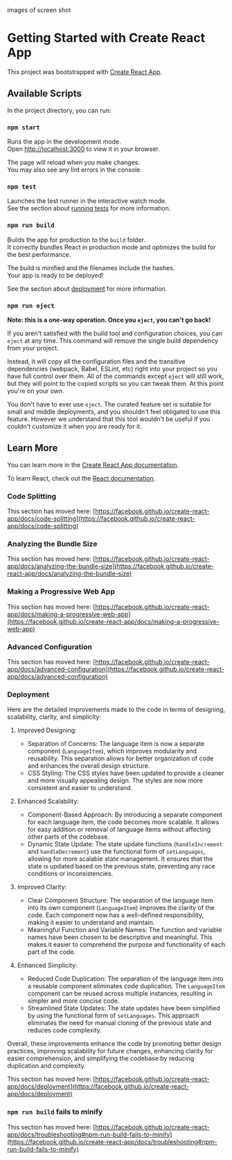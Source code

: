 
  <img src=''>images of screen shot </img>
# Getting Started with Create React App

This project was bootstrapped with [Create React App](https://github.com/facebook/create-react-app).

## Available Scripts

In the project directory, you can run:

### `npm start`

Runs the app in the development mode.\
Open [http://localhost:3000](http://localhost:3000) to view it in your browser.

The page will reload when you make changes.\
You may also see any lint errors in the console.

### `npm test`

Launches the test runner in the interactive watch mode.\
See the section about [running tests](https://facebook.github.io/create-react-app/docs/running-tests) for more information.

### `npm run build`

Builds the app for production to the `build` folder.\
It correctly bundles React in production mode and optimizes the build for the best performance.

The build is minified and the filenames include the hashes.\
Your app is ready to be deployed!

See the section about [deployment](https://facebook.github.io/create-react-app/docs/deployment) for more information.

### `npm run eject`

**Note: this is a one-way operation. Once you `eject`, you can't go back!**

If you aren't satisfied with the build tool and configuration choices, you can `eject` at any time. This command will remove the single build dependency from your project.

Instead, it will copy all the configuration files and the transitive dependencies (webpack, Babel, ESLint, etc) right into your project so you have full control over them. All of the commands except `eject` will still work, but they will point to the copied scripts so you can tweak them. At this point you're on your own.

You don't have to ever use `eject`. The curated feature set is suitable for small and middle deployments, and you shouldn't feel obligated to use this feature. However we understand that this tool wouldn't be useful if you couldn't customize it when you are ready for it.

## Learn More

You can learn more in the [Create React App documentation](https://facebook.github.io/create-react-app/docs/getting-started).

To learn React, check out the [React documentation](https://reactjs.org/).

### Code Splitting

This section has moved here: [https://facebook.github.io/create-react-app/docs/code-splitting](https://facebook.github.io/create-react-app/docs/code-splitting)

### Analyzing the Bundle Size

This section has moved here: [https://facebook.github.io/create-react-app/docs/analyzing-the-bundle-size](https://facebook.github.io/create-react-app/docs/analyzing-the-bundle-size)

### Making a Progressive Web App

This section has moved here: [https://facebook.github.io/create-react-app/docs/making-a-progressive-web-app](https://facebook.github.io/create-react-app/docs/making-a-progressive-web-app)

### Advanced Configuration

This section has moved here: [https://facebook.github.io/create-react-app/docs/advanced-configuration](https://facebook.github.io/create-react-app/docs/advanced-configuration)

### Deployment
Here are the detailed improvements made to the code in terms of designing, scalability, clarity, and simplicity:

1. Improved Designing:
   - Separation of Concerns: The language item is now a separate component (`LanguageItem`), which improves modularity and reusability. This separation allows for better organization of code and enhances the overall design structure.
   - CSS Styling: The CSS styles have been updated to provide a cleaner and more visually appealing design. The styles are now more consistent and easier to understand.

2. Enhanced Scalability:
   - Component-Based Approach: By introducing a separate component for each language item, the code becomes more scalable. It allows for easy addition or removal of language items without affecting other parts of the codebase.
   - Dynamic State Update: The state update functions (`handleIncrement` and `handleDecrement`) use the functional form of `setLanguages`, allowing for more scalable state management. It ensures that the state is updated based on the previous state, preventing any race conditions or inconsistencies.

3. Improved Clarity:
   - Clear Component Structure: The separation of the language item into its own component (`LanguageItem`) improves the clarity of the code. Each component now has a well-defined responsibility, making it easier to understand and maintain.
   - Meaningful Function and Variable Names: The function and variable names have been chosen to be descriptive and meaningful. This makes it easier to comprehend the purpose and functionality of each part of the code.

4. Enhanced Simplicity:
   - Reduced Code Duplication: The separation of the language item into a reusable component eliminates code duplication. The `LanguageItem` component can be reused across multiple instances, resulting in simpler and more concise code.
   - Streamlined State Updates: The state updates have been simplified by using the functional form of `setLanguages`. This approach eliminates the need for manual cloning of the previous state and reduces code complexity.

Overall, these improvements enhance the code by promoting better design practices, improving scalability for future changes, enhancing clarity for easier comprehension, and simplifying the codebase by reducing duplication and complexity.

This section has moved here: [https://facebook.github.io/create-react-app/docs/deployment](https://facebook.github.io/create-react-app/docs/deployment)

### `npm run build` fails to minify

This section has moved here: [https://facebook.github.io/create-react-app/docs/troubleshooting#npm-run-build-fails-to-minify](https://facebook.github.io/create-react-app/docs/troubleshooting#npm-run-build-fails-to-minify)
